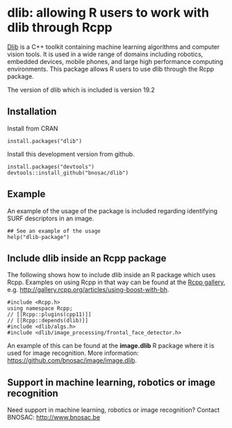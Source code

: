 # dlib: allowing R users to work with dlib through Rcpp

[Dlib](http://dlib.net) is a C++ toolkit containing machine learning algorithms and computer vision tools. It is used in a wide range of domains including robotics, embedded devices, mobile phones, and large high performance computing environments. This package allows R users to use dlib through the Rcpp package.

The version of dlib which is included is version 19.2

## Installation

Install from CRAN
```
install.packages("dlib")
```

Install this development version from github.
```
install.packages("devtools")
devtools::install_github("bnosac/dlib")
```

## Example

An example of the usage of the package is included regarding identifying SURF descriptors in an image.

```
## See an example of the usage 
help("dlib-package")
```

## Include dlib inside an Rcpp package

The following shows how to include dlib inside an R package which uses Rcpp. Examples on using Rcpp in that way can be found at the [Rcpp gallery](http://gallery.rcpp.org), e.g. http://gallery.rcpp.org/articles/using-boost-with-bh.

```
#include <Rcpp.h>
using namespace Rcpp;
// [[Rcpp::plugins(cpp11)]]
// [[Rcpp::depends(dlib)]]
#include <dlib/algs.h>
#include <dlib/image_processing/frontal_face_detector.h>
```

An example of this can be found at the **image.dlib** R package where it is used for image recognition. More information: https://github.com/bnosac/image/image.dlib.


## Support in machine learning, robotics or image recognition

Need support in machine learning, robotics or image recognition?
Contact BNOSAC: http://www.bnosac.be



    
